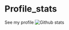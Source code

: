 # Profile_stats
See my profile
![Github stats](https://github-readme-stats.vercel.app/api?username=Kajal13081)
